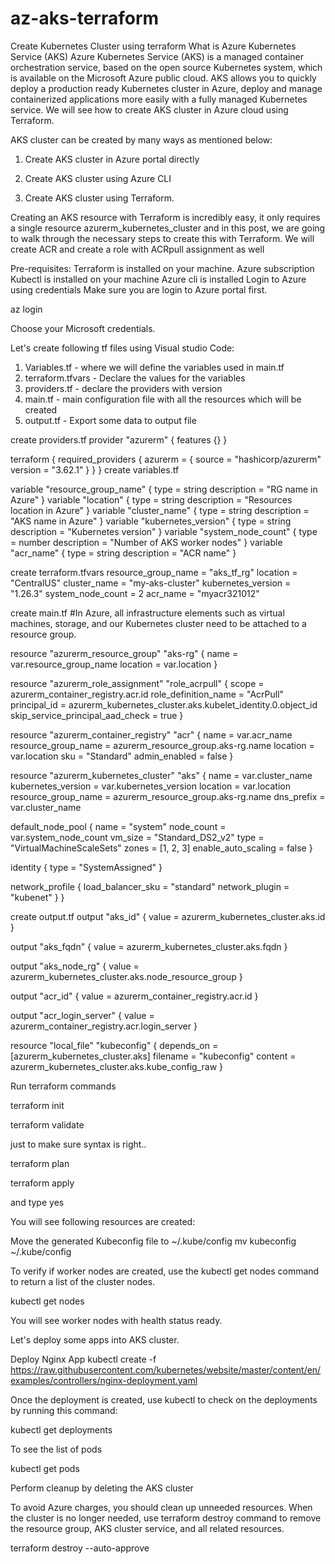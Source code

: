 # az-aks-terraform
Create Kubernetes Cluster using terraform 
What is Azure Kubernetes Service (AKS)
Azure Kubernetes Service (AKS) is a managed container orchestration service, based on the open source Kubernetes system, which is available on the Microsoft Azure public cloud. AKS allows you to quickly deploy a production ready Kubernetes cluster in Azure, deploy and manage containerized applications more easily with a fully managed Kubernetes service. We will see how to create AKS cluster in Azure cloud using Terraform.

AKS cluster can be created by many ways as mentioned below:

1. Create AKS cluster in Azure portal directly

2. Create AKS cluster using Azure CLI

3. Create AKS cluster using Terraform. 

Creating an AKS resource with Terraform is incredibly easy, it only requires a single resource azurerm_kubernetes_cluster and in this post, we are going to walk through the necessary steps to create this with Terraform. We will create ACR and create a role with ACRpull assignment as well



Pre-requisites:
Terraform is installed on your machine.
Azure subscription
Kubectl is installed on your machine
Azure cli is installed
Login to Azure using credentials
Make sure you are login to Azure portal first.

az login

Choose your Microsoft credentials. 

Let's create following tf files using Visual studio Code:

1. Variables.tf - where we will define the variables used in main.tf
2. terraform.tfvars - Declare the values for the variables
3. providers.tf - declare the providers with version
4. main.tf - main configuration file with all the resources which will be created
5. output.tf - Export some data to output file

create providers.tf
provider "azurerm" {
  features {}
}

terraform {
  required_providers {
    azurerm = {
      source  = "hashicorp/azurerm"
      version = "3.62.1"
    }
  }
}
create variables.tf

variable "resource_group_name" {
  type        = string
  description = "RG name in Azure"
}
variable "location" {
  type        = string
  description = "Resources location in Azure"
}
variable "cluster_name" {
  type        = string
  description = "AKS name in Azure"
}
variable "kubernetes_version" {
  type        = string
  description = "Kubernetes version"
}
variable "system_node_count" {
  type        = number
  description = "Number of AKS worker nodes"
}
variable "acr_name" {
  type        = string
  description = "ACR name"
}

create terraform.tfvars
resource_group_name = "aks_tf_rg"
location            = "CentralUS"
cluster_name        = "my-aks-cluster"
kubernetes_version  = "1.26.3"
system_node_count   = 2
acr_name            = "myacr321012"

create main.tf
#In Azure, all infrastructure elements such as virtual machines, storage, and our Kubernetes cluster need to be attached to a resource group.

resource "azurerm_resource_group" "aks-rg" {
  name     = var.resource_group_name
  location = var.location
}

resource "azurerm_role_assignment" "role_acrpull" {
  scope                            = azurerm_container_registry.acr.id
  role_definition_name             = "AcrPull"
  principal_id                     = azurerm_kubernetes_cluster.aks.kubelet_identity.0.object_id
  skip_service_principal_aad_check = true
}

resource "azurerm_container_registry" "acr" {
  name                = var.acr_name
  resource_group_name = azurerm_resource_group.aks-rg.name
  location            = var.location
  sku                 = "Standard"
  admin_enabled       = false
}

resource "azurerm_kubernetes_cluster" "aks" {
  name                = var.cluster_name
  kubernetes_version  = var.kubernetes_version
  location            = var.location
  resource_group_name = azurerm_resource_group.aks-rg.name
  dns_prefix          = var.cluster_name

  default_node_pool {
    name                = "system"
    node_count          = var.system_node_count
    vm_size             = "Standard_DS2_v2"
    type                = "VirtualMachineScaleSets"
    zones  = [1, 2, 3]
    enable_auto_scaling = false
  }

  identity {
    type = "SystemAssigned"
  }

  network_profile {
    load_balancer_sku = "standard"
    network_plugin    = "kubenet" 
  }
}

create output.tf
output "aks_id" {
  value = azurerm_kubernetes_cluster.aks.id
}

output "aks_fqdn" {
  value = azurerm_kubernetes_cluster.aks.fqdn
}

output "aks_node_rg" {
  value = azurerm_kubernetes_cluster.aks.node_resource_group
}

output "acr_id" {
  value = azurerm_container_registry.acr.id
}

output "acr_login_server" {
  value = azurerm_container_registry.acr.login_server
}

resource "local_file" "kubeconfig" {
  depends_on   = [azurerm_kubernetes_cluster.aks]
  filename     = "kubeconfig"
  content      = azurerm_kubernetes_cluster.aks.kube_config_raw
}

Run terraform commands

terraform init



terraform validate


just to make sure syntax is right..

terraform plan



terraform apply

and type yes


You will see following resources are created:




Move the generated Kubeconfig file to ~/.kube/config
mv kubeconfig ~/.kube/config

To verify if worker nodes are created, use the kubectl get nodes command to return a list of the cluster nodes.

kubectl get nodes

 
You will see worker nodes with health status ready.

Let's deploy some apps into AKS cluster. 

Deploy Nginx App
kubectl create -f https://raw.githubusercontent.com/kubernetes/website/master/content/en/examples/controllers/nginx-deployment.yaml

Once the deployment is created, use kubectl to check on the deployments by running this command: 

kubectl get deployments







To see the list of pods

kubectl get pods



Perform cleanup by deleting the AKS cluster

To avoid Azure charges, you should clean up unneeded resources. When the cluster is no longer needed, use terraform destroy command to remove the resource group, AKS cluster service, and all related resources. 

terraform destroy --auto-approve
